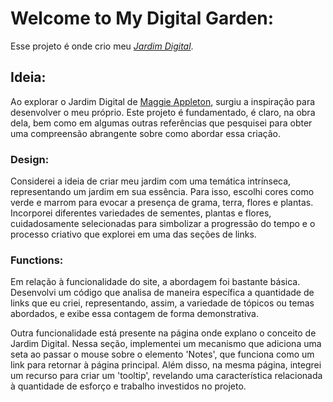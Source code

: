 # Welcome to My Digital Garden:
Esse projeto é onde crio meu [*Jardim Digital*](https://lceduardo.github.io/Digital-Garden/).

## Ideia: 
Ao explorar o Jardim Digital de [Maggie Appleton](https://maggieappleton.com/), surgiu a inspiração para desenvolver o meu próprio. Este projeto é fundamentado, é claro, na obra dela, bem como em algumas outras referências que pesquisei para obter uma compreensão abrangente sobre como abordar essa criação.

### Design: 
Considerei a ideia de criar meu jardim com uma temática intrínseca, representando um jardim em sua essência. Para isso, escolhi cores como verde e marrom para evocar a presença de grama, terra, flores e plantas. Incorporei diferentes variedades de sementes, plantas e flores, cuidadosamente selecionadas para simbolizar a progressão do tempo e o processo criativo que explorei em uma das seções de links.

### Functions:
Em relação à funcionalidade do site, a abordagem foi bastante básica. Desenvolvi um código que analisa de maneira específica a quantidade de links que eu criei, representando, assim, a variedade de tópicos ou temas abordados, e exibe essa contagem de forma demonstrativa.

Outra funcionalidade está presente na página onde explano o conceito de Jardim Digital. Nessa seção, implementei um mecanismo que adiciona uma seta ao passar o mouse sobre o elemento 'Notes', que funciona como um link para retornar à página principal. Além disso, na mesma página, integrei um recurso para criar um 'tooltip', revelando uma característica relacionada à quantidade de esforço e trabalho investidos no projeto.

